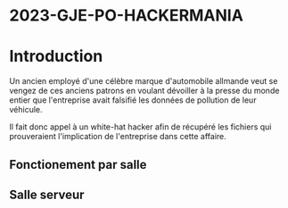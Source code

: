 # 2023-GJE-PO-HACKERMANIA
# Introduction

Un ancien employé d'une célèbre marque d'automobile allmande veut se vengez de ces anciens patrons en voulant dévoiller à la presse du monde entier
que l'entreprise avait falsifié les données de pollution de leur véhicule.

Il fait donc appel à un white-hat hacker afin de récupéré les fichiers qui prouveraient l'implication de l'entreprise dans cette affaire.

## Fonctionement par salle

## Salle serveur
